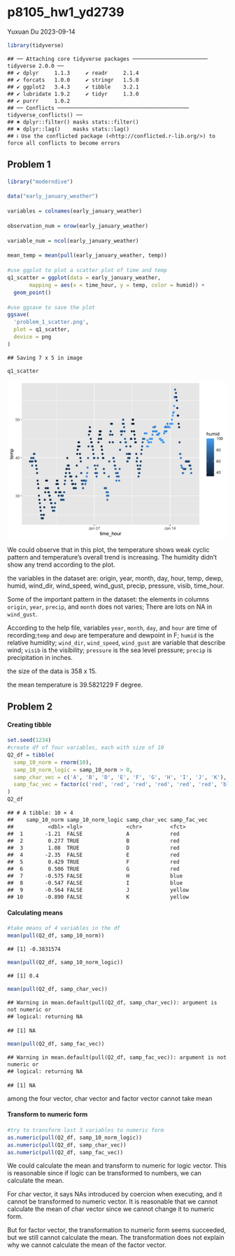 p8105_hw1_yd2739
================
Yuxuan Du
2023-09-14

``` r
library(tidyverse)
```

    ## ── Attaching core tidyverse packages ──────────────────────── tidyverse 2.0.0 ──
    ## ✔ dplyr     1.1.3     ✔ readr     2.1.4
    ## ✔ forcats   1.0.0     ✔ stringr   1.5.0
    ## ✔ ggplot2   3.4.3     ✔ tibble    3.2.1
    ## ✔ lubridate 1.9.2     ✔ tidyr     1.3.0
    ## ✔ purrr     1.0.2     
    ## ── Conflicts ────────────────────────────────────────── tidyverse_conflicts() ──
    ## ✖ dplyr::filter() masks stats::filter()
    ## ✖ dplyr::lag()    masks stats::lag()
    ## ℹ Use the conflicted package (<http://conflicted.r-lib.org/>) to force all conflicts to become errors

## Problem 1

``` r
library("moderndive")

data("early_january_weather")

variables = colnames(early_january_weather)

observation_num = nrow(early_january_weather)

variable_num = ncol(early_january_weather)

mean_temp = mean(pull(early_january_weather, temp))

#use ggplot to plot a scatter plot of time and temp
q1_scatter = ggplot(data = early_january_weather, 
       mapping = aes(x = time_hour, y = temp, color = humid)) + 
  geom_point()

#use ggsave to save the plot
ggsave(
  'problem_1_scatter.png',
  plot = q1_scatter,
  device = png
)
```

    ## Saving 7 x 5 in image

``` r
q1_scatter
```

![](p8105_hw1_yd2739_files/figure-gfm/unnamed-chunk-2-1.png)<!-- -->

We could observe that in this plot, the temperature shows weak cyclic
pattern and temperature’s overall trend is increasing. The humidity
didn’t show any trend according to the plot.

the variables in the dataset are: origin, year, month, day, hour, temp,
dewp, humid, wind_dir, wind_speed, wind_gust, precip, pressure, visib,
time_hour.

Some of the important pattern in the dataset: the elements in columns
`origin`, `year`, `precip`, and `month` does not varies; There are lots
on NA in `wind_gust`.

According to the help file, variables `year`, `month`, `day`, and `hour`
are time of recording;`temp` and `dewp` are temperature and dewpoint in
F; `humid` is the relative humidity; `wind_dir`, `wind_speed`,
`wind_gust` are variable that describe wind; `visib` is the visibility;
`pressure` is the sea level pressure; `precip` is precipitation in
inches.

the size of the data is 358 x 15.

the mean temperature is 39.5821229 F degree.

## Problem 2

#### Creating tibble

``` r
set.seed(1234)
#create df of four variables, each with size of 10
Q2_df = tibble(
  samp_10_norm = rnorm(10),
  samp_10_norm_logic = samp_10_norm > 0,
  samp_char_vec = c('A', 'B', 'D', 'E', 'F', 'G', 'H', 'I', 'J', 'K'),
  samp_fac_vec = factor(c('red', 'red', 'red', 'red', 'red', 'red', 'blue', 'blue', 'yellow', 'yellow'))
)
Q2_df
```

    ## # A tibble: 10 × 4
    ##    samp_10_norm samp_10_norm_logic samp_char_vec samp_fac_vec
    ##           <dbl> <lgl>              <chr>         <fct>       
    ##  1       -1.21  FALSE              A             red         
    ##  2        0.277 TRUE               B             red         
    ##  3        1.08  TRUE               D             red         
    ##  4       -2.35  FALSE              E             red         
    ##  5        0.429 TRUE               F             red         
    ##  6        0.506 TRUE               G             red         
    ##  7       -0.575 FALSE              H             blue        
    ##  8       -0.547 FALSE              I             blue        
    ##  9       -0.564 FALSE              J             yellow      
    ## 10       -0.890 FALSE              K             yellow

#### Calculating means

``` r
#take means of 4 variables in the df
mean(pull(Q2_df, samp_10_norm))
```

    ## [1] -0.3831574

``` r
mean(pull(Q2_df, samp_10_norm_logic))
```

    ## [1] 0.4

``` r
mean(pull(Q2_df, samp_char_vec))
```

    ## Warning in mean.default(pull(Q2_df, samp_char_vec)): argument is not numeric or
    ## logical: returning NA

    ## [1] NA

``` r
mean(pull(Q2_df, samp_fac_vec))
```

    ## Warning in mean.default(pull(Q2_df, samp_fac_vec)): argument is not numeric or
    ## logical: returning NA

    ## [1] NA

among the four vector, char vector and factor vector cannot take mean

#### Transform to numeric form

``` r
#try to transform last 3 variables to numeric form
as.numeric(pull(Q2_df, samp_10_norm_logic))
as.numeric(pull(Q2_df, samp_char_vec))
as.numeric(pull(Q2_df, samp_fac_vec))
```

We could calculate the mean and transform to numeric for logic vector.
This is reasonable since if logic can be transformed to numbers, we can
calculate the mean.

For char vector, it says NAs introduced by coercion when executing, and
it cannot be transformed to numeric vector. It is reasonable that we
cannot calculate the mean of char vector since we cannot change it to
numeric form.

But for factor vector, the transformation to numeric form seems
succeeded, but we still cannot calculate the mean. The transformation
does not explain why we cannot calculate the mean of the factor vector.
